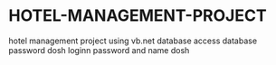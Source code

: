 # HOTEL-MANAGEMENT-PROJECT
hotel management project using vb.net database access
database password dosh
loginn password and name dosh
